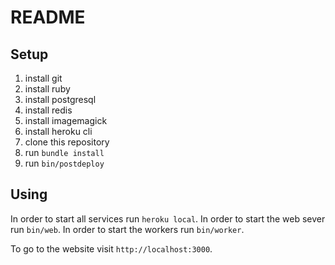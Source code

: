 # README

## Setup

  1. install git
  2. install ruby
  3. install postgresql
  4. install redis
  5. install imagemagick
  6. install heroku cli
  7. clone this repository
  8. run `bundle install`
  9. run `bin/postdeploy`


## Using

In order to start all services run `heroku local`. In order to start the web sever run `bin/web`. In order to start the workers run `bin/worker`.

To go to the website visit `http://localhost:3000`.
